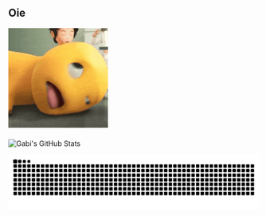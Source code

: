 ## Oie
![Minha GIF divertida](xiaonailong.gif)


<div style="margin-top: 20px;">
  
  ![Gabi's GitHub Stats](https://github-readme-stats.vercel.app/api?username=heavengabi&show_icons=true&theme=radical)
  
</div>

![Snake animation](https://github.com/heavengabi/heavengabi/blob/output/github-snake.svg)

